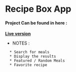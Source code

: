 # Recipe Box App



#### Project Can be found in here :
 **[Live version](https://twitch-tv-json-api.web.app/)**




* NOTES :

```
  * Search for meals 
  * Display the results
  * Featured / Random Meals
  * Favorite recipe 
  




```
